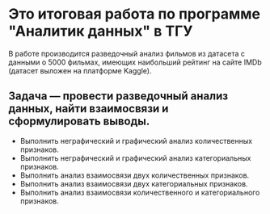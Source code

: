 # Это итоговая работа по программе "Аналитик данных" в ТГУ
В работе производится разведочный анализ фильмов из датасета с данными о 5000 фильмах, имеющих наибольший рейтинг на сайте IMDb (датасет выложен на платформе Kaggle).
## Задача — провести разведочный анализ данных, найти взаимосвязи и сформулировать выводы.
- Выполнить неграфический и графический анализ количественных признаков.
- Выполнить неграфический и графический анализ категориальных признаков.
- Выполнить анализ взаимосвязи двух количественных признаков.
- Выполнить анализ взаимосвязи двух категориальных признаков.
- Выполнить анализ взаимосвязи количественного и категориального признаков.
